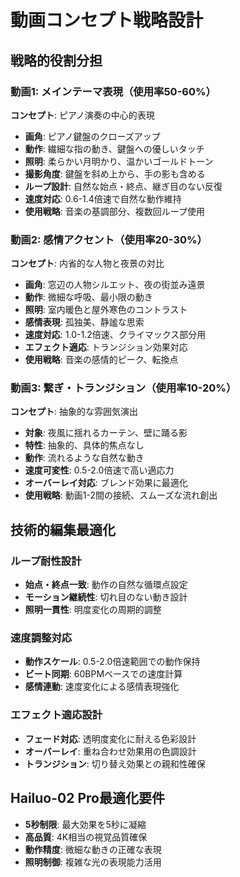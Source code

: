 # 動画コンセプト戦略設計

## 戦略的役割分担

### 動画1: メインテーマ表現（使用率50-60%）
**コンセプト**: ピアノ演奏の中心的表現
- **画角**: ピアノ鍵盤のクローズアップ
- **動作**: 繊細な指の動き、鍵盤への優しいタッチ
- **照明**: 柔らかい月明かり、温かいゴールドトーン
- **撮影角度**: 鍵盤を斜め上から、手の影も含める
- **ループ設計**: 自然な始点・終点、継ぎ目のない反復
- **速度対応**: 0.6-1.4倍速で自然な動作維持
- **使用戦略**: 音楽の基調部分、複数回ループ使用

### 動画2: 感情アクセント（使用率20-30%）
**コンセプト**: 内省的な人物と夜景の対比
- **画角**: 窓辺の人物シルエット、夜の街並み遠景
- **動作**: 微細な呼吸、最小限の動き
- **照明**: 室内暖色と屋外寒色のコントラスト
- **感情表現**: 孤独美、静謐な思索
- **速度対応**: 1.0-1.2倍速、クライマックス部分用
- **エフェクト適応**: トランジション効果対応
- **使用戦略**: 音楽の感情的ピーク、転換点

### 動画3: 繋ぎ・トランジション（使用率10-20%）
**コンセプト**: 抽象的な雰囲気演出
- **対象**: 夜風に揺れるカーテン、壁に踊る影
- **特性**: 抽象的、具体的焦点なし
- **動作**: 流れるような自然な動き
- **速度可変性**: 0.5-2.0倍速で高い適応力
- **オーバーレイ対応**: ブレンド効果に最適化
- **使用戦略**: 動画1-2間の接続、スムーズな流れ創出

## 技術的編集最適化

### ループ耐性設計
- **始点・終点一致**: 動作の自然な循環点設定
- **モーション継続性**: 切れ目のない動き設計
- **照明一貫性**: 明度変化の周期的調整

### 速度調整対応
- **動作スケール**: 0.5-2.0倍速範囲での動作保持
- **ビート同期**: 60BPMベースでの速度計算
- **感情連動**: 速度変化による感情表現強化

### エフェクト適応設計
- **フェード対応**: 透明度変化に耐える色彩設計
- **オーバーレイ**: 重ね合わせ効果用の色調設計
- **トランジション**: 切り替え効果との親和性確保

## Hailuo-02 Pro最適化要件
- **5秒制限**: 最大効果を5秒に凝縮
- **高品質**: 4K相当の視覚品質確保
- **動作精度**: 微細な動きの正確な表現
- **照明制御**: 複雑な光の表現能力活用